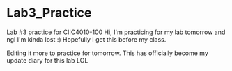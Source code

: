 # Lab3_Practice
Lab #3 practice for CIIC4010-100
Hi, I'm practicing for my lab tomorrow and ngl I'm kinda lost :)
Hopefully I get this before my class.

Editing it more to practice for tomorrow. 
This has officially become my update diary for this lab LOL